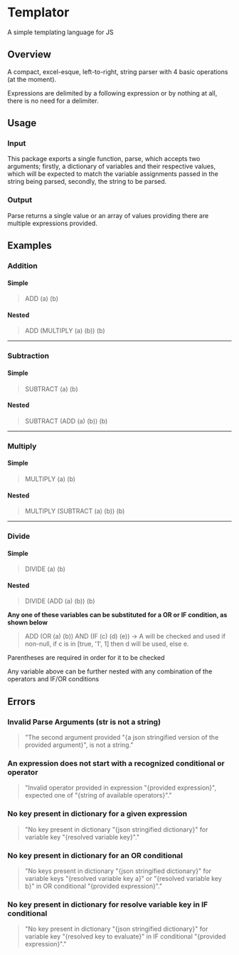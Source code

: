 # Templator
A simple templating language for JS

## Overview

A compact, excel-esque, left-to-right, string parser with 4 basic operations (at the moment).

Expressions are delimited by a following expression or by nothing at all, there is no need for a delimiter.

## Usage

### Input

This package exports a single function, parse, which accepts two arguments; firstly, a dictionary of variables and their respective values, which will be expected to match the variable assignments passed in the string being parsed, secondly, the string to be parsed.

### Output

Parse returns a single value or an array of values providing there are multiple expressions provided.

## Examples

### Addition

#### Simple
> ADD (a) (b)

#### Nested
> ADD (MULTIPLY (a) (b)) (b)

<hr/>

### Subtraction

#### Simple
> SUBTRACT (a) (b)

#### Nested
> SUBTRACT (ADD (a) (b)) (b)

<hr/>

### Multiply

#### Simple
> MULTIPLY (a) (b)

#### Nested
> MULTIPLY (SUBTRACT (a) (b)) (b)

<hr/>

### Divide

#### Simple
> DIVIDE (a) (b)

#### Nested
> DIVIDE (ADD (a) (b)) (b)

**Any one of these variables can be substituted for a OR or IF condition, as shown below**

> ADD (OR (a) (b)) AND (IF (c) (d) (e)) -> A will be checked and used if non-null, if c is in [true, '1', 1] then d will be used, else e.

Parentheses are required in order for it to be checked

Any variable above can be further nested with any combination of the operators and IF/OR conditions

## Errors

### Invalid Parse Arguments (str is not a string)

> "The second argument provided "{a json stringified version of the provided argument}", is not a string."

### An expression does not start with a recognized conditional or operator

> "Invalid operator provided in expression "{provided expression}", expected one of "{string of available operators}"."

### No key present in dictionary for a given expression

> "No key present in dictionary "{json stringified dictionary}" for variable key "{resolved variable key}"."

### No key present in dictionary for an OR conditional

> "No keys present in dictionary "{json stringified dictionary}" for variable keys "{resolved variable key a}" or "{resolved variable key b}" in OR conditional "{provided expression}"."

### No key present in dictionary for resolve variable key in IF conditional

> "No key present in dictionary "{json stringified dictionary}" for variable key "{resolved key to evaluate}" in IF conditional "{provided expression}"."
